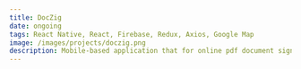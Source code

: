 ```yaml
---
title: DocZig
date: ongoing
tags: React Native, React, Firebase, Redux, Axios, Google Map
image: /images/projects/doczig.png
description: Mobile-based application that for online pdf document signing with very securer way.
---
```

